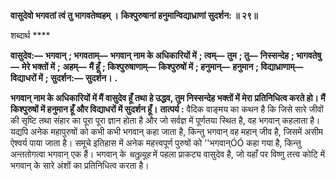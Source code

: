 **वासुदेवो भगवतां त्वं तु भागवतेष्वहम् ।** **किश्पुरुषानां हनुमान्विद्याध्राणां सुदर्शन: ॥ २९॥** 

शब्दार्थ **** 

**वासुदेव:—** **भगवान्** **; भगवताम्—** **भगवान् नाम के अधिकारियों में** **; त्वम्—** **तुम** **; तु—** **निस्सन्देह** **; भागवतेषु—** **मेरे भक्तों में** **;** **अहम्—** **मैं हूँ** **; किश्पुरुषाणाम्—** **किश्पुरुषों में** **; हनुमान्—** **हनुमान** **; विद्याध्राणाम्—** **विद्याधरों में** **; सुदर्शन:—** **सुदर्शन।** **.** 

**भगवान् नाम के अधिकारियों में मैं वासुदेव हूँ तथा हे उद्धव, तुम निस्सन्देह भक्तों में मेरा** **प्रतिनिधित्व करते हो। मैं किश्पुरुषों में हनुमान हूँ और विद्याधरों में सुदर्शन हूँ।** **तात्पर्य :** वैदिक वाङ्मय का कथन है कि जिसे सारे जीवों की सृष्टि तथा संहार का पूरा पूरा ज्ञान होता है और जो सर्वज्ञ में पूर्णतया स्थित है, वह भगवान् कहलाता है। यद्यपि अनेक महापुरुषों को कभी कभी भगवान् कहा जाता है, किन्तु भगवान् वह महान् जीव है, जिसमें असीम ऐश्वर्य पाया जाता है। समूचे इतिहास में अनेक महत्त्वपूर्ण पुरुषों को ''भगवान्ÓÓ कहा गया है, किन्तु अन्ततोगत्वा भगवान् एक हैं। भगवान् के *चतुव्र्यूह* में पहला प्राकट्य वासुदेव है, जो यहाँ पर विष्णु तत्त्व कोटि में भगवान् के सारे अंशों का प्रतिनिधित्व करता है।  